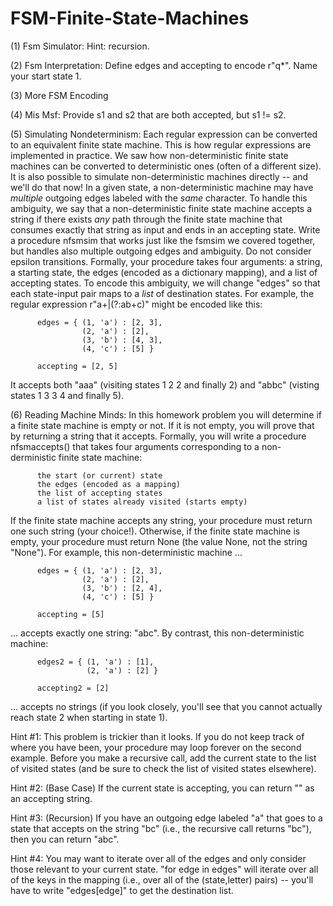# FSM-Finite-State-Machines

(1) Fsm Simulator:  Hint: recursion.

(2) Fsm Interpretation:  Define edges and accepting to encode r"q*". Name your start state 1.

(3) More FSM Encoding

(4) Mis Msf:  Provide s1 and s2 that are both accepted, but s1 != s2.

(5) Simulating Nondeterminism:  Each regular expression can be converted to an equivalent finite state machine. This is how regular expressions are implemented in practice. We saw how non-deterministic finite state machines can be converted to deterministic ones (often of a different size). It is also possible to simulate non-deterministic machines directly -- and we'll do that now! In a given state, a non-deterministic machine may have *multiple* outgoing edges labeled with the *same* character. To handle this ambiguity, we say that a non-deterministic finite state machine accepts a string if there exists *any* path through the finite state machine that consumes exactly that string as input and ends in an accepting state. Write a procedure nfsmsim that works just like the fsmsim we covered together, but handles also multiple outgoing edges and ambiguity. Do not consider epsilon transitions. Formally, your procedure takes four arguments: a string, a starting state, the edges (encoded as a dictionary mapping), and a list of accepting states. To encode this ambiguity, we will change "edges" so that each state-input pair maps to a *list* of destination states. For example, the regular expression r"a+|(?:ab+c)" might be encoded like  this:

          edges = { (1, 'a') : [2, 3],
                    (2, 'a') : [2],
                    (3, 'b') : [4, 3],
                    (4, 'c') : [5] }
          
          accepting = [2, 5] 

 It accepts both "aaa" (visiting states 1 2 2 and finally 2) and "abbc" (visting states 1 3 3 4 and finally 5). 
 
 (6) Reading Machine Minds:  In this homework problem you will determine if a finite state machine is empty or not. If it is not empty, you will prove that by returning a string that it accepts. Formally, you will write a procedure nfsmaccepts() that takes four arguments corresponding to a non-derministic finite state machine:
 
          the start (or current) state
          the edges (encoded as a mapping)
          the list of accepting states
          a list of states already visited (starts empty) 

If the finite state machine accepts any string, your procedure must return one such string (your choice!). Otherwise, if the finite state machine is empty, your procedure must return None (the value None, not the string "None"). For example, this non-deterministic machine ...

          edges = { (1, 'a') : [2, 3],
                    (2, 'a') : [2],
                    (3, 'b') : [2, 4],
                    (4, 'c') : [5] }
          
          accepting = [5] 
          
... accepts exactly one string: "abc". By contrast, this non-deterministic machine: 

          edges2 = { (1, 'a') : [1],
                     (2, 'a') : [2] }
                     
          accepting2 = [2] 
          
... accepts no strings (if you look closely, you'll see that you cannot actually reach state 2 when starting in state 1). 

Hint #1: This problem is trickier than it looks. If you do not keep track of where you have been, your procedure may loop forever on the second example. Before you make a recursive call, add the current state to the list of visited states (and be sure to check the list of visited states elsewhere). 

Hint #2: (Base Case) If the current state is accepting, you can return "" as an accepting string.  

Hint #3: (Recursion) If you have an outgoing edge labeled "a" that goes to a state that accepts on the string "bc" (i.e., the recursive call returns "bc"), then you can return "abc". 

Hint #4: You may want to iterate over all of the edges and only consider those relevant to your current state. "for edge in edges" will iterate over all of the keys in the mapping (i.e., over all of the (state,letter) pairs) -- you'll have to write "edges[edge]" to get the destination list. 
